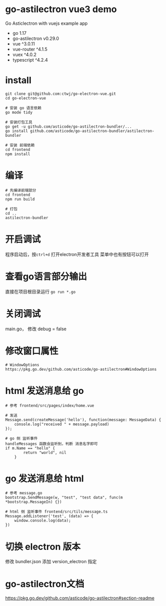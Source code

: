 # go-astilectron vue3 demo
Go Asticlectron with vuejs example app

- go 1.17
- go-astilectron v0.29.0
- vue ^3.0.11
- vue-router ^4.1.5
- vuex ^4.0.2
- typescript ^4.2.4

# install
```
git clone git@github.com:ctwj/go-electron-vue.git
cd go-electron-vue

# 安装 go 语言依赖
go mode tidy

# 安装打包工具
go get -u github.com/asticode/go-astilectron-bundler/...
go install github.com/asticode/go-astilectron-bundler/astilectron-bundler

# 安装 前端依赖
cd frontend
npm install
```

# 编译
```
# 先编译前端部分
cd frontend 
npm run build

# 打包
cd ..
astilectron-bundler
```

# 开启调试 
程序启动后，按`ctrl+d` 打开electron开发者工具
菜单中也有按钮可以打开

# 查看go语言部分输出
直接在项目根目录运行 `go run *.go`

# 关闭调试
main.go， 修改 debug = false

# 修改窗口属性
```
# WindowOptions
https://pkg.go.dev/github.com/asticode/go-astilectron#WindowOptions
```

# html 发送消息给 go
```
# 参考 frontend/src/pages/index/home.vue

# 发送
Message.send(createMessage('hello'), function(message: MessageData) {
    console.log("received " + message.payload)
});

# go 侧 监听事件
handleMessages 函数会监听到，判断 消息名字即可
if m.Name == "hello" {
		return "world", nil
	}
```

# go 发送消息给  html
```
# 参考 message.go
bootstrap.SendMessage(w, "test", "test data", func(m *bootstrap.MessageIn) {})

# html 侧 监听事件 frontend/src/tils/message.ts
Message.addListener('test', (data) => {
    window.console.log(data);
})
```

# 切换 electron 版本
修改 bundler.json 添加 version_electron 指定

# go-astilectron文档
https://pkg.go.dev/github.com/asticode/go-astilectron#section-readme

